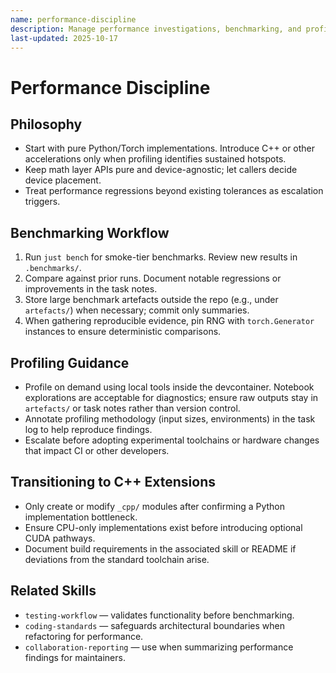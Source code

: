 ```yaml
---
name: performance-discipline
description: Manage performance investigations, benchmarking, and profiling without premature optimization.
last-updated: 2025-10-17
---
```


# Performance Discipline

## Philosophy

- Start with pure Python/Torch implementations. Introduce C++ or other accelerations only when profiling identifies sustained hotspots.
- Keep math layer APIs pure and device-agnostic; let callers decide device placement.
- Treat performance regressions beyond existing tolerances as escalation triggers.

## Benchmarking Workflow

1. Run `just bench` for smoke-tier benchmarks. Review new results in `.benchmarks/`.
2. Compare against prior runs. Document notable regressions or improvements in the task notes.
3. Store large benchmark artefacts outside the repo (e.g., under `artefacts/`) when necessary; commit only summaries.
4. When gathering reproducible evidence, pin RNG with `torch.Generator` instances to ensure deterministic comparisons.

## Profiling Guidance

- Profile on demand using local tools inside the devcontainer. Notebook explorations are acceptable for diagnostics; ensure raw outputs stay in `artefacts/` or task notes rather than version control.
- Annotate profiling methodology (input sizes, environments) in the task log to help reproduce findings.
- Escalate before adopting experimental toolchains or hardware changes that impact CI or other developers.

## Transitioning to C++ Extensions

- Only create or modify `_cpp/` modules after confirming a Python implementation bottleneck.
- Ensure CPU-only implementations exist before introducing optional CUDA pathways.
- Document build requirements in the associated skill or README if deviations from the standard toolchain arise.

## Related Skills

- `testing-workflow` — validates functionality before benchmarking.
- `coding-standards` — safeguards architectural boundaries when refactoring for performance.
- `collaboration-reporting` — use when summarizing performance findings for maintainers.

